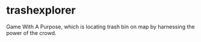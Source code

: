 # trashexplorer
Game With A Purpose, which is locating trash bin on map by harnessing the power of the crowd.
